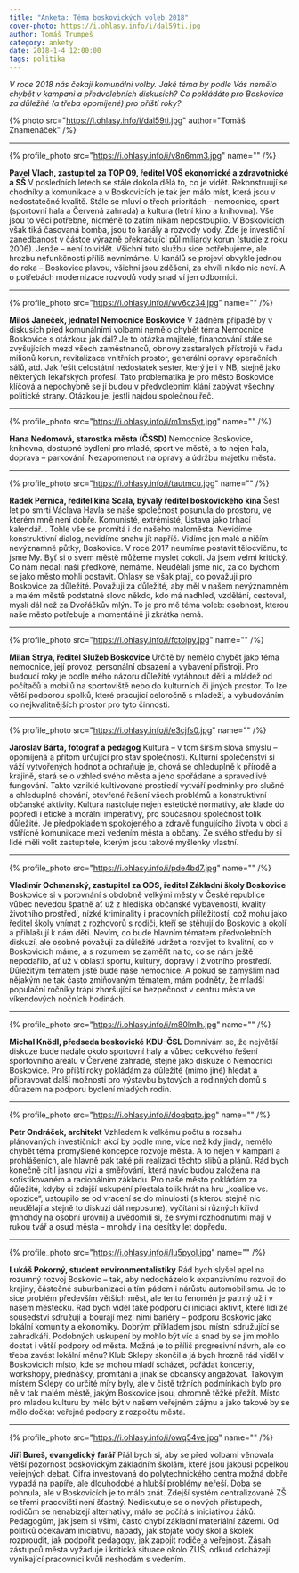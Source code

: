 ```yaml
---
title: "Anketa: Téma boskovických voleb 2018"
cover-photo: https://i.ohlasy.info/i/dal59ti.jpg
author: Tomáš Trumpeš
category: ankety
date: 2018-1-4 12:00:00
tags: politika
---
```


*V roce 2018 nás čekají komunální volby. Jaké téma by podle Vás nemělo chybět v kampani a předvolebních diskusích? Co pokládáte pro Boskovice za důležité (a třeba opomíjené) pro příští roky?*

{% photo src="https://i.ohlasy.info/i/dal59ti.jpg" author="Tomáš Znamenáček" /%}

---

{% profile_photo src="https://i.ohlasy.info/i/v8n6mm3.jpg" name="" /%}

**Pavel Vlach, zastupitel za TOP 09, ředitel VOŠ ekonomické a zdravotnické a SŠ**
V posledních letech se stále dokola dělá to, co je vidět. Rekonstruují se chodníky a komunikace a v Boskovicích je tak jen málo míst, která jsou v nedostatečné kvalitě. Stále se mluví o třech prioritách – nemocnice, sport (sportovní hala a Červená zahrada) a kultura (letní kino a knihovna). Vše jsou to věci potřebné, nicméně to zatím nikam nepostoupilo. V Boskovicích však tiká časovaná bomba, jsou to kanály a rozvody vody. Zde je investiční zanedbanost v částce výrazně překračující půl miliardy korun (studie z roku 2006). Jenže – není to vidět. Všichni tuto službu sice potřebujeme, ale hrozbu nefunkčnosti příliš nevnímáme. U kanálů se projeví obvykle jednou do roka – Boskovice plavou, všichni jsou zděšeni, za chvíli nikdo nic neví. A o potřebách modernizace rozvodů vody snad ví jen odborníci.

---

{% profile_photo src="https://i.ohlasy.info/i/wv6cz34.jpg" name="" /%}

**Miloš Janeček, jednatel Nemocnice Boskovice**
V žádném případě by v diskusích před komunálními volbami nemělo chybět téma Nemocnice Boskovice s otázkou: jak dál? Je to otázka majitele, financování stále se zvyšujících mezd všech zaměstnanců, obnovy zastaralých přístrojů v řádu milionů korun, revitalizace vnitřních prostor, generální opravy operačních sálů, atd. Jak řešit celostátní nedostatek sester, který je i v NB, stejně jako některých lékařských profesí. Tato problematika je pro město Boskovice klíčová a nepochybně se jí budou v předvolebním klání zabývat všechny politické strany. Otázkou je, jestli najdou společnou řeč.

---

{% profile_photo src="https://i.ohlasy.info/i/m1ms5yt.jpg" name="" /%}

**Hana Nedomová, starostka města (ČSSD)**
Nemocnice Boskovice, knihovna, dostupné bydlení pro mladé, sport ve městě, a to nejen hala, doprava – parkování. Nezapomenout na opravy a údržbu majetku města.

---

{% profile_photo src="https://i.ohlasy.info/i/tautmcu.jpg" name="" /%}

**Radek Pernica, ředitel kina Scala, bývalý ředitel boskovického kina**
Šest let po smrti Václava Havla se naše společnost posunula do prostoru, ve kterém mně není dobře. Komunisté, extrémisté, Ústava jako trhací kalendář… Tohle vše se promítá i do našeho maloměsta. Nevidíme konstruktivní dialog, nevidíme snahu jít napříč. Vidíme jen malé a ničím nevýznamné půtky, Boskovice. V roce 2017 neumíme postavit tělocvičnu, to jsme My. Byť si o svém městě můžeme myslet cokoli. Já jsem velmi kritický. Co nám nedali naši předkové, nemáme. Neudělali jsme nic, za co bychom se jako město mohli postavit. Ohlasy se však ptají, co považuji pro Boskovice za důležité. Považuji za důležité, aby měl v našem nevýznamném a malém městě podstatné slovo někdo, kdo má nadhled, vzdělání, cestoval, myslí dál než za Dvořáčkův mlýn. To je pro mě téma voleb: osobnost, kterou naše město potřebuje a momentálně ji zkrátka nemá.

---

{% profile_photo src="https://i.ohlasy.info/i/fctoipy.jpg" name="" /%}

**Milan Strya, ředitel Služeb Boskovice**
Určitě by nemělo chybět jako téma nemocnice, její provoz, personální obsazení a vybavení přístroji. Pro budoucí roky je podle mého názoru důležité vytáhnout děti a mládež od počítačů a mobilů na sportoviště nebo do kulturních či jiných prostor. To lze větší podporou spolků, které pracující celoročně s mládeží, a vybudováním co nejkvalitnějších prostor pro tyto činnosti.

---

{% profile_photo src="https://i.ohlasy.info/i/e3cjfs0.jpg" name="" /%}

**Jaroslav Bárta, fotograf a pedagog**
Kultura – v tom širším slova smyslu – opomíjená a přitom určující pro stav společnosti. Kulturní společenství si váží vytvořených hodnot a ochraňuje je, chová se ohleduplně k přírodě a krajině, stará se o vzhled svého města a jeho spořádané a spravedlivé fungování. Takto vzniklé kultivované prostředí vytváří podmínky pro slušné a ohleduplné chování, otevřené řešení všech problémů a konstruktivní občanské aktivity. Kultura nastoluje nejen estetické normativy, ale klade do popředí i etické a morální imperativy, pro současnou společnost tolik důležité. Je předpokladem spokojeného a zdravě fungujícího života v obci a vstřícné komunikace mezi vedením města a občany. Ze svého středu by si lidé měli volit zastupitele, kterým jsou takové myšlenky vlastní.

---

{% profile_photo src="https://i.ohlasy.info/i/pde4bd7.jpg" name="" /%}

**Vladimír Ochmanský, zastupitel za ODS, ředitel Základní školy Boskovice**
Boskovice si v porovnání s obdobně velkými městy v České republice vůbec nevedou špatně ať už z hlediska občanské vybavenosti, kvality životního prostředí, nízké kriminality i pracovních příležitostí, což mohu jako ředitel školy vnímat z rozhovorů s rodiči, kteří se stěhují do Boskovic a okolí a přihlašují k nám děti. Nevím, co bude hlavním tématem předvolebních diskuzí, ale osobně považuji za důležité udržet a rozvíjet to kvalitní, co v Boskovicích máme, a s rozumem se zaměřit na to, co se nám ještě nepodařilo, ať už v oblasti sportu, kultury, dopravy i životního prostředí. Důležitým tématem jistě bude naše nemocnice. A pokud se zamýšlím nad nějakým ne tak často zmiňovaným tématem, mám podněty, že mladší populační ročníky trápí zhoršující se bezpečnost v centru města ve víkendových nočních hodinách.

---

{% profile_photo src="https://i.ohlasy.info/i/m80lmlh.jpg" name="" /%}

**Michal Knödl, předseda boskovické KDU-ČSL**
Domnívám se, že největší diskuze bude nadále okolo sportovní haly a vůbec celkového řešení sportovního areálu v Červené zahradě, stejně jako diskuze o Nemocnici Boskovice. Pro příští roky pokládám za důležité (mimo jiné) hledat a připravovat další možnosti pro výstavbu bytových a rodinných domů s důrazem na podporu bydlení mladých rodin. 

---

{% profile_photo src="https://i.ohlasy.info/i/doqbqto.jpg" name="" /%}

**Petr Ondráček, architekt**
Vzhledem k velkému počtu a rozsahu plánovaných investičních akcí by podle mne, více než kdy jindy, nemělo chybět téma promyšlené koncepce rozvoje města. A to nejen v kampani a prohlášeních, ale hlavně pak také při realizaci těchto slibů a plánů. Rád bych konečně cítil jasnou vizi a směřování, která navíc budou založena na sofistikovaném a racionálním základu. Pro naše město pokládám za důležité, kdyby si zdejší uskupení přestala tolik hrát na hru „koalice vs. opozice“, ustoupilo se od vracení se do minulosti (s kterou stejně nic neudělají a stejně to diskuzi dál neposune), vyčítání si různých křivd (mnohdy na osobní úrovni) a uvědomili si, že svými rozhodnutími mají v rukou tvář a osud města – mnohdy i na desítky let dopředu.

---

{% profile_photo src="https://i.ohlasy.info/i/lu5pyol.jpg" name="" /%}

**Lukáš Pokorný, student environmentalistiky**
Rád bych slyšel apel na rozumný rozvoj Boskovic – tak, aby nedocházelo k expanzivnímu rozvoji do krajiny, částečné suburbanizaci a tím pádem i nárůstu automobilismu. Je to sice problém především větších měst, ale tento fenomén je patrný už i v našem městečku. Rad bych viděl také podporu či iniciaci aktivit, které lidi ze sousedství sdružují a bourají mezi nimi bariéry – podporu Boskovic jako lokální komunity a ekonomiky. Dobrým příkladem jsou místní sdružující se zahrádkáři. Podobných uskupení by mohlo být víc a snad by se jim mohlo dostat i větší podpory od města. Možná je to příliš progresivní návrh, ale co třeba zavést lokální měnu? Klub Sklepy skončil a já bych hrozně rád viděl v Boskovicích místo, kde se mohou mladí scházet, pořádat koncerty, workshopy, přednášky, promítání a jinak se občansky angažovat. Takovým místem Sklepy do určité míry byly, ale v čistě tržních podmínkách bylo pro ně v tak malém městě, jakým Boskovice jsou, ohromně těžké přežít. Místo pro mladou kulturu by mělo být v našem veřejném zájmu a jako takové by se mělo dočkat veřejné podpory z rozpočtu města.

---

{% profile_photo src="https://i.ohlasy.info/i/owq54ve.jpg" name="" /%}

**Jiří Bureš, evangelický farář**
Přál bych si, aby se před volbami věnovala větší pozornost boskovickým základním školám, které jsou jakousi popelkou veřejných debat. Cifra investovaná do polytechnického centra možná dobře vypadá na papíře, ale dlouhodobé a hlubší problémy neřeší. Doba se pohnula, ale v Boskovicích je to málo znát. Zdejší systém centralizované ZŠ se třemi pracovišti není šťastný. Nediskutuje se o nových přístupech, rodičům se nenabízejí alternativy, málo se počítá s iniciativou žáků. Pedagogům, jak jsem si všiml, často chybí základní materiální zázemí. Od politiků očekávám iniciativu, nápady, jak stojaté vody škol a školek rozproudit, jak podpořit pedagogy, jak zapojit rodiče a veřejnost. Zásah zástupců města vyžaduje i kritická situace okolo ZUŠ, odkud odcházejí vynikající pracovníci kvůli neshodám s vedením.
